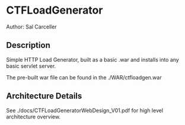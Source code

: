 # CTFLoadGenerator
Author: Sal Carceller

## Description
Simple HTTP Load Generator, built as a basic .war and installs into any basic servlet server.
<p>The pre-built war file can be found in the ./WAR/ctfloadgen.war

## Architecture Details
See ./docs/CTFLoadGeneratorWebDesign_V01.pdf for high level architecture overview.
